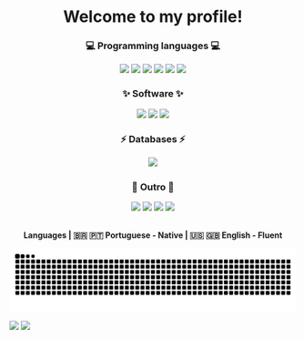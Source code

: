 <h1 align="center">Welcome to my profile!</h1>

<div align="center">
<h3>💻 Programming languages 💻</h3>
<a href="https://github.com/WesleyHanauer"><img src="https://img.shields.io/badge/Java-ED8B00?style=for-the-badge&logo=java&logoColor=white"></a>
<a href="https://github.com/WesleyHanauer"><img src="https://img.shields.io/badge/C%2B%2B-00599C?style=for-the-badge&logo=c%2B%2B&logoColor=white"></a>
<a href="https://github.com/WesleyHanauer"><img src="https://img.shields.io/badge/C%23-239120?style=for-the-badge&logo=c-sharp&logoColor=white"></a>
<a href="https://github.com/WesleyHanauer"><img src="https://img.shields.io/badge/HTML5-E34F26?style=for-the-badge&logo=html5&logoColor=white"></a>
<a href="https://github.com/WesleyHanauer"><img src="https://img.shields.io/badge/CSS3-1572B6?style=for-the-badge&logo=css3&logoColor=white"></a>
<a href="https://github.com/WesleyHanauer"><img src="https://img.shields.io/badge/JavaScript-F7DF1E?style=for-the-badge&logo=javascript&logoColor=black"></a>
</div>

<div align="center">
<h3>✨ Software ✨</h3>
<a href="https://github.com/WesleyHanauer"><img src="https://img.shields.io/badge/apache%20netbeans-1B6AC6?style=for-the-badge&logo=apache%20netbeans%20IDE&logoColor=white"></a>
<a href="https://github.com/WesleyHanauer"><img src="https://img.shields.io/badge/Visual_Studio_Code-0078D4?style=for-the-badge&logo=visual%20studio%20code&logoColor=white"></a>
<a href="https://github.com/WesleyHanauer"><img src="https://img.shields.io/badge/Visual_Studio-5C2D91?style=for-the-badge&logo=visual%20studio&logoColor=white"></a>
</div>

<div align="center">
<h3>⚡ Databases ⚡</h3>
<a href="https://github.com/WesleyHanauer"><img src="https://img.shields.io/badge/MySQL-005C84?style=for-the-badge&logo=mysql&logoColor=white"></a>
</div>

<div align="center">
<h3>🎉 Outro 🎉</h3>
<a href="https://github.com/WesleyHanauer"><img src="https://img.shields.io/badge/Windows-0078D6?style=for-the-badge&logo=windows&logoColor=white"></a>
<a href="https://github.com/WesleyHanauer"><img src="https://img.shields.io/badge/Linux-FCC624?style=for-the-badge&logo=linux&logoColor=black"></a>
<a href="https://github.com/WesleyHanauer"><img src="https://img.shields.io/badge/GIT-E44C30?style=for-the-badge&logo=git&logoColor=white"></a>
<a href="https://github.com/WesleyHanauer"><img src="https://img.shields.io/badge/Firefox_Browser-FF7139?style=for-the-badge&logo=Firefox-Browser&logoColor=white"></a>
</div>
<br>
<strong><p align="center">Languages | 🇧🇷 🇵🇹 Portuguese - Native | 🇺🇸 🇬🇧 English - Fluent</p></strong>

![Snake animation](https://github.com/WesleyHanauer/WesleyHanauer/blob/output/github-contribution-grid-snake.svg)

<div><a href="https://github.com/WesleyHanauer">
<img height="180em" src="https://github-readme-stats.vercel.app/api?username=WesleyHanauer&show_icons=true&theme=highcontrast&include_all_commits=true&count_private=true"></a>
<a href="https://github.com/WesleyHanauer">
<img height="180em" src="https://github-readme-stats.vercel.app/api/top-langs/?username=WesleyHanauer&layout=compact&langs_count=7&theme=highcontrast"></a></div>
